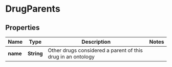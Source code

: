 # DrugParents

## Properties
Name | Type | Description | Notes
------------ | ------------- | ------------- | -------------
**name** | **String** | Other drugs considered a parent of this drug in an ontology | 
